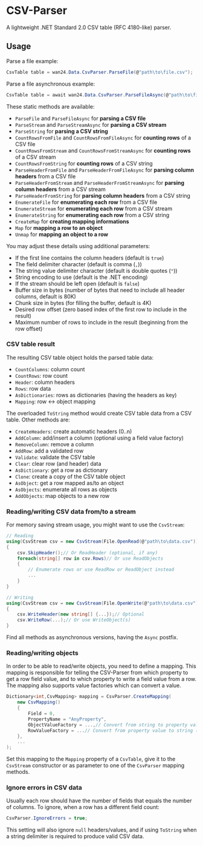 # CSV-Parser

A lightweight .NET Standard 2.0 CSV table (RFC 4180-like) parser.

## Usage

Parse a file example:

```cs
CsvTable table = wan24.Data.CsvParser.ParseFile(@"path\to\file.csv");
```

Parse a file asynchronous example:

```cs
CsvTable table = await wan24.Data.CsvParser.ParseFileAsync(@"path\to\file.csv");
```

These static methods are available:

- `ParseFile` and `ParseFileAsync` for **parsing a CSV file**
- `ParseStream` and `ParseStreamAsync` for **parsing a CSV stream**
- `ParseString` for **parsing a CSV string**
- `CountRowsFromFile` and `CountRowsFromFileAsync` for **counting rows** of a CSV file
- `CountRowsFromStream` and `CountRowsFromStreamAsync` for **counting rows** of a CSV stream
- `CountRowsFromString` for **counting rows** of a CSV string
- `ParseHeaderFromFile` and `ParseHeaderFromFileAsync` for **parsing column headers** from a CSV file
- `ParseHeaderFromStream` and `ParseHeaderFromStreamAsync` for **parsing column headers** from a CSV stream
- `ParseHeaderFromString` for **parsing column headers** from a CSV string
- `EnumerateFile` for **enumerating each row** from a CSV file
- `EnumerateStream` for **enumerating each row** from a CSV stream
- `EnumerateString` for **enumerating each row** from a CSV string
- `CreateMap` for **creating mapping informations**
- `Map` for **mapping a row to an object**
- `Unmap` for **mapping an object to a row**

You may adjust these details using additional parameters:

- If the first line contains the column headers (default is `true`)
- The field delimiter character (default is comma (`,`))
- The string value delimiter character (default is double quotes (`"`))
- String encoding to use (default is the .NET encoding)
- If the stream should be left open (default is `false`)
- Buffer size in bytes (number of bytes that need to include all header columns, default is 80K)
- Chunk size in bytes (for filling the buffer, default is 4K)
- Desired row offset (zero based index of the first row to include in the result)
- Maximum number of rows to include in the result (beginning from the row offset)

### CSV table result

The resulting CSV table object holds the parsed table data:

- `CountColumns`: column count
- `CountRows`: row count
- `Header`: column headers
- `Rows`: row data
- `AsDictionaries`: rows as dictionaries (having the headers as key)
- `Mapping`: row <-> object mapping

The overloaded `ToString` method would create CSV table data from a CSV table. Other methods are:

- `CreateHeaders`: create automatic headers (0..n)
- `AddColumn`: add/insert a column (optional using a field value factory)
- `RemoveColumn`: remove a column
- `AddRow`: add a validated row
- `Validate`: validate the CSV table
- `Clear`: clear row (and header) data
- `AsDictionary`: get a row as dictionary
- `Clone`: create a copy of the CSV table object
- `AsObject`: get a row mapped as/to an object
- `AsObjects`: enumerate all rows as objects
- `AddObjects`: map objects to a new row

### Reading/writing CSV data from/to a stream

For memory saving stream usage, you might want to use the `CsvStream`:

```cs
// Reading
using(CsvStream csv = new CsvStream(File.OpenRead(@"path\to\data.csv")))
{
	csv.SkipHeader();// Or ReadHeader (optional, if any)
	foreach(string[] row in csv.Rows)// Or use ReadObjects
	{
		// Enumerate rows or use ReadRow or ReadObject instead
		...
	}
}

// Writing
using(CsvStream csv = new CsvStream(File.OpenWrite(@"path\to\data.csv")))
{
	csv.WriteHeader(new string[] {...});// Optional
	csv.WriteRow(...);// Or use WriteObject(s)
}
```

Find all methods as asynchronous versions, having the `Async` postfix.

### Reading/writing objects

In order to be able to read/write objects, you need to define a mapping. This mapping is responsible for telling the CSV-Parser from which property to get a row field value, and to which property to write a field value from a row. The mapping also supports value factories which can convert a value.

```cs
Dictionary<int,CsvMapping> mapping = CsvParser.CreateMapping(
	new CsvMapping()
	{
		Field = 0,
		PropertyName = "AnyProperty",
		ObjectValueFactory = ...,// Convert from string to property value (optional)
		RowValueFactory = ...// Convert from property value to string (optional)
	},
	...
);
```

Set this mapping to the `Mapping` property of a `CsvTable`, give it to the `CsvStream` constructor or as parameter to one of the `CsvParser` mapping methods.

### Ignore errors in CSV data

Usually each row should have the number of fields that equals the number of columns. To ignore, when a row has a different field count:

```cs
CsvParser.IgnoreErrors = true;
```

This setting will also ignore `null` headers/values, and if using `ToString` when a string delimiter is required to produce valid CSV data.
